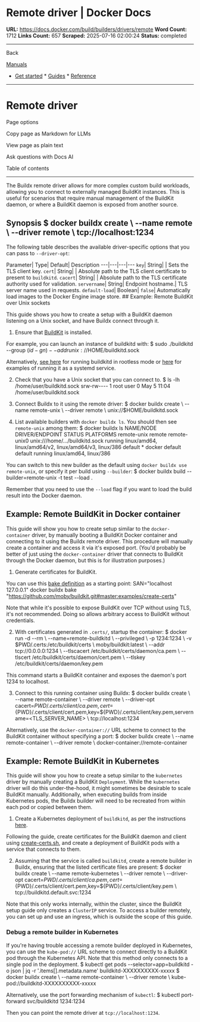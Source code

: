# Remote driver | Docker Docs

**URL:** https://docs.docker.com/build/builders/drivers/remote
**Word Count:** 1712
**Links Count:** 657
**Scraped:** 2025-07-16 02:00:24
**Status:** completed

---

Back

[Manuals](https://docs.docker.com/manuals/)

  * [Get started](https://docs.docker.com/get-started/)   * [Guides](https://docs.docker.com/guides/)   * [Reference](https://docs.docker.com/reference/)

* * *

# Remote driver

Page options

Copy page as Markdown for LLMs

View page as plain text

Ask questions with Docs AI

Table of contents

* * *

The Buildx remote driver allows for more complex custom build workloads, allowing you to connect to externally managed BuildKit instances. This is useful for scenarios that require manual management of the BuildKit daemon, or where a BuildKit daemon is exposed from another source.

## Synopsis               $ docker buildx create \       --name remote \       --driver remote \       tcp://localhost:1234     

The following table describes the available driver-specific options that you can pass to `--driver-opt`:

Parameter| Type| Default| Description   ---|---|---|---   `key`| String| | Sets the TLS client key.   `cert`| String| | Absolute path to the TLS client certificate to present to `buildkitd`.   `cacert`| String| | Absolute path to the TLS certificate authority used for validation.   `servername`| String| Endpoint hostname.| TLS server name used in requests.   `default-load`| Boolean| `false`| Automatically load images to the Docker Engine image store.      ## Example: Remote BuildKit over Unix sockets

This guide shows you how to create a setup with a BuildKit daemon listening on a Unix socket, and have Buildx connect through it.

  1. Ensure that [BuildKit](https://github.com/moby/buildkit) is installed.

For example, you can launch an instance of buildkitd with:                    $ sudo ./buildkitd --group $(id -gn) --addr unix://$HOME/buildkitd.sock          

Alternatively, [see here](https://github.com/moby/buildkit/blob/master/docs/rootless.md) for running buildkitd in rootless mode or [here](https://github.com/moby/buildkit/tree/master/examples/systemd) for examples of running it as a systemd service.

  2. Check that you have a Unix socket that you can connect to.                    $ ls -lh /home/user/buildkitd.sock          srw-rw---- 1 root user 0 May  5 11:04 /home/user/buildkitd.sock          

  3. Connect Buildx to it using the remote driver:                    $ docker buildx create \            --name remote-unix \            --driver remote \            unix://$HOME/buildkitd.sock          

  4. List available builders with `docker buildx ls`. You should then see `remote-unix` among them:                    $ docker buildx ls          NAME/NODE           DRIVER/ENDPOINT                        STATUS  PLATFORMS          remote-unix         remote            remote-unix0      unix:///home/.../buildkitd.sock        running linux/amd64, linux/amd64/v2, linux/amd64/v3, linux/386          default *           docker            default           default                                running linux/amd64, linux/386          

You can switch to this new builder as the default using `docker buildx use remote-unix`, or specify it per build using `--builder`:               $ docker buildx build --builder=remote-unix -t test --load .     

Remember that you need to use the `--load` flag if you want to load the build result into the Docker daemon.

## Example: Remote BuildKit in Docker container

This guide will show you how to create setup similar to the `docker-container` driver, by manually booting a BuildKit Docker container and connecting to it using the Buildx remote driver. This procedure will manually create a container and access it via it's exposed port. \(You'd probably be better of just using the `docker-container` driver that connects to BuildKit through the Docker daemon, but this is for illustration purposes.\)

  1. Generate certificates for BuildKit.

You can use this [bake definition](https://github.com/moby/buildkit/blob/master/examples/create-certs) as a starting point:                    SAN="localhost 127.0.0.1" docker buildx bake "https://github.com/moby/buildkit.git#master:examples/create-certs"          

Note that while it's possible to expose BuildKit over TCP without using TLS, it's not recommended. Doing so allows arbitrary access to BuildKit without credentials.

  2. With certificates generated in `.certs/`, startup the container:                    $ docker run -d --rm \            --name=remote-buildkitd \            --privileged \            -p 1234:1234 \            -v $PWD/.certs:/etc/buildkit/certs \            moby/buildkit:latest \            --addr tcp://0.0.0.0:1234 \            --tlscacert /etc/buildkit/certs/daemon/ca.pem \            --tlscert /etc/buildkit/certs/daemon/cert.pem \            --tlskey /etc/buildkit/certs/daemon/key.pem          

This command starts a BuildKit container and exposes the daemon's port 1234 to localhost.

  3. Connect to this running container using Buildx:                    $ docker buildx create \            --name remote-container \            --driver remote \            --driver-opt cacert=${PWD}/.certs/client/ca.pem,cert=${PWD}/.certs/client/cert.pem,key=${PWD}/.certs/client/key.pem,servername=<TLS_SERVER_NAME> \            tcp://localhost:1234          

Alternatively, use the `docker-container://` URL scheme to connect to the BuildKit container without specifying a port:                    $ docker buildx create \            --name remote-container \            --driver remote \            docker-container://remote-container          

## Example: Remote BuildKit in Kubernetes

This guide will show you how to create a setup similar to the `kubernetes` driver by manually creating a BuildKit `Deployment`. While the `kubernetes` driver will do this under-the-hood, it might sometimes be desirable to scale BuildKit manually. Additionally, when executing builds from inside Kubernetes pods, the Buildx builder will need to be recreated from within each pod or copied between them.

  1. Create a Kubernetes deployment of `buildkitd`, as per the instructions [here](https://github.com/moby/buildkit/tree/master/examples/kubernetes).

Following the guide, create certificates for the BuildKit daemon and client using [create-certs.sh](https://github.com/moby/buildkit/blob/master/examples/kubernetes/create-certs.sh), and create a deployment of BuildKit pods with a service that connects to them.

  2. Assuming that the service is called `buildkitd`, create a remote builder in Buildx, ensuring that the listed certificate files are present:                    $ docker buildx create \            --name remote-kubernetes \            --driver remote \            --driver-opt cacert=${PWD}/.certs/client/ca.pem,cert=${PWD}/.certs/client/cert.pem,key=${PWD}/.certs/client/key.pem \            tcp://buildkitd.default.svc:1234          

Note that this only works internally, within the cluster, since the BuildKit setup guide only creates a `ClusterIP` service. To access a builder remotely, you can set up and use an ingress, which is outside the scope of this guide.

### Debug a remote builder in Kubernetes

If you're having trouble accessing a remote builder deployed in Kubernetes, you can use the `kube-pod://` URL scheme to connect directly to a BuildKit pod through the Kubernetes API. Note that this method only connects to a single pod in the deployment.               $ kubectl get pods --selector=app=buildkitd -o json | jq -r '.items[].metadata.name'     buildkitd-XXXXXXXXXX-xxxxx     $ docker buildx create \       --name remote-container \       --driver remote \       kube-pod://buildkitd-XXXXXXXXXX-xxxxx     

Alternatively, use the port forwarding mechanism of `kubectl`:               $ kubectl port-forward svc/buildkitd 1234:1234     

Then you can point the remote driver at `tcp://localhost:1234`.
